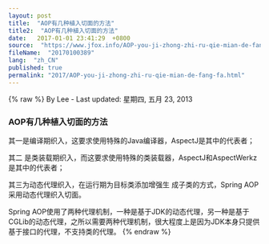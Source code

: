 ```yaml
---
layout: post
title:  "AOP有几种植入切面的方法"
title2:  "AOP有几种植入切面的方法"
date:   2017-01-01 23:41:29  +0800
source:  "https://www.jfox.info/AOP-you-ji-zhong-zhi-ru-qie-mian-de-fang-fa.html"
fileName:  "20170100389"
lang:  "zh_CN"
published: true
permalink: "2017/AOP-you-ji-zhong-zhi-ru-qie-mian-de-fang-fa.html"
---
```

{% raw %}
By Lee - Last updated: 星期四, 五月 23, 2013

### AOP有几种植入切面的方法

其一是编译期织入，这要求使用特殊的Java编译器，AspectJ是其中的代表者；

其二 是类装载期织入，而这要求使用特殊的类装载器，AspectJ和AspectWerkz是其中的代表者；

其三为动态代理织入，在运行期为目标类添加增强生 成子类的方式，Spring AOP采用动态代理织入切面。

Spring AOP使用了两种代理机制，一种是基于JDK的动态代理，另一种是基于CGLib的动态代理，之所以需要两种代理机制，很大程度上是因为JDK本身只提供基于接口的代理，不支持类的代理。
{% endraw %}